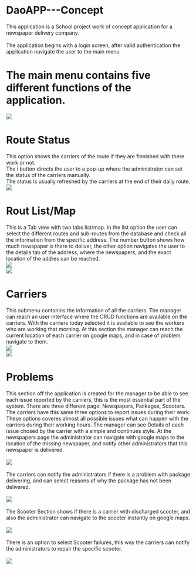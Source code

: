 # DaoAPP---Concept

This application is a School project work of concept application for a newspaper delivery company.<br><br>
The application begins with a login screen, after valid authentication the application navigate the user to the main menu
# The main menu contains five different functions of the application.<br>
 ![](https://i.gyazo.com/6d7e1d2b331a2b91a11e9517411084ec.png)<br>
 # Route Status
 This option shows the carriers of the route if they are finnished with there work or not.<br>
 The i button directs the user to a pop-up where the administrator can set the status of the carriers manually.<br>
 The status is usually refreshed by the carriers at the end of their daily route.<br>
 ![](https://i.gyazo.com/fbad0f0307a95e12a43650614c2b8839.png)<br>
 # Rout List/Map
 This is a Tab view with two tabs list/map. In the list option the user can select the different routes and sub-routes from the database
 and check all the information from the specific address. The number button shows how much newspaper is there to deliver, the other option navigates
 the user to the details tab of the address, where the newspapers, and the exact location of the addres can be reached.<br>
 ![](https://i.gyazo.com/4395e02accb61f228f2ef282e0dfb59f.png)<br>
 ![](https://i.gyazo.com/b330488ed3cd2c7af7acda50c66fd40d.png)<br>
 # Carriers
 This submenu contanins the information of all the carriers. The manager can reach an user interface where the CRUD functions are available on the carriers.
 With the carriers today selected it is available to see the workers who are working that morning.
 At this section the manager can reach the current location of each carrier on google maps, and in case of problem navigate to them.
 <br>
 ![](https://i.gyazo.com/761f9ce1b8e63b596d073d6fab927d02.png)<br>
 ![](https://i.gyazo.com/d5f125acc1d978e9c404b79d82503337.png)<br>
 # Problems
 This section off the application is created for the manager to be able to see each issue reported by the carriers, this is the most essential part of the system.
 There are three different page: Newspapers, Packages, Scooters. The carriers have this same three options to report issues during their work.
 These options coveres almost all possible issues what can happen with the carriers during their working hours.
 The manager can see Details of each issue chosed by the carrier with a simple and continues style.
 At the newspapers page the administrator can navigate with google maps to the location of the missing newspaper, and notify other administrators that this newspaper is delivered.<br><br>
 ![](https://i.gyazo.com/1d1325d60af3a7d1e6a86368abad60af.png)<br><br>
 The carriers can notify the administrators if there is a problem with package delivering, and can select reasons of why the package has not been delivered.<br><br>
 ![](https://i.gyazo.com/efbdbd6c66d9ab9fe299181985078f3b.png)<br><br>
 The Scooter Section shows if there is a carrier with discharged scooter, and also the administrator can navigate to the scooter instantly on google maps.<br><br>
 ![](https://i.gyazo.com/5abca2625ca0e590d8ae27680e5328f8.png)<br><br>
 There is an option to select Scooter failures, this way the carriers can notify the administrators to repair the specific scooter.<br><br>
  ![](https://i.gyazo.com/610ca6605f485ff0dbf6bcd94889df72.png)<br><br>
  
 
 
 

 
 
